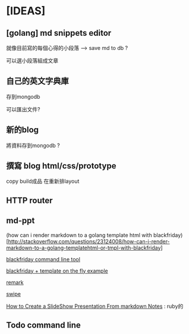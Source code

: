 # [IDEAS]

## [golang] md snippets editor 

就像目前寫的每個心得的小段落 --> save md to db ? 

可以選小段落組成文章


## 自己的英文字典庫

存到mongodb 

可以匯出文件?

## 新的blog 

將資料存到mongodb ? 


## 撰寫 blog html/css/prototype

copy build成品 在重新排layout

## HTTP router 

## md-ppt

(how can i render markdown to a golang template html with blackfriday)[http://stackoverflow.com/questions/23124008/how-can-i-render-markdown-to-a-golang-templatehtml-or-tmpl-with-blackfriday]

[blackfriday command line tool](https://github.com/russross/blackfriday-tool)

[blackfriday + template on the fly example](http://stackoverflow.com/questions/23198739/how-can-i-render-markdown-to-html-with-blackfriday-in-go)

[remark](https://github.com/gnab/remark)

[swipe](https://www.swipe.to/markdown/)

[How to Create a SlideShow Presentation From markdown Notes](http://computers.tutsplus.com/tutorials/how-to-create-a-slideshow-presentation-from-markdown-notes--cms-23062) : ruby的

## Todo command line 


